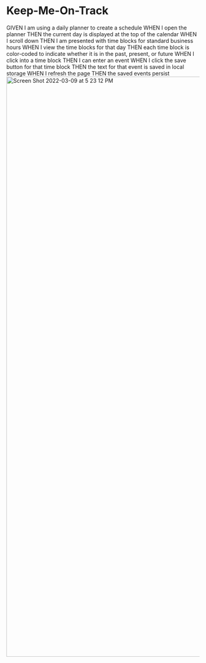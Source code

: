 # Keep-Me-On-Track

GIVEN I am using a daily planner to create a schedule
WHEN I open the planner
THEN the current day is displayed at the top of the calendar
WHEN I scroll down
THEN I am presented with time blocks for standard business hours
WHEN I view the time blocks for that day
THEN each time block is color-coded to indicate whether it is in the past, present, or future
WHEN I click into a time block
THEN I can enter an event
WHEN I click the save button for that time block
THEN the text for that event is saved in local storage
WHEN I refresh the page
THEN the saved events persist
<img width="1512" alt="Screen Shot 2022-03-09 at 5 23 12 PM" src="https://user-images.githubusercontent.com/98237529/157548831-89e077ca-4a34-430f-9bc0-6574a17766b7.png">
